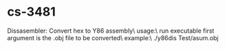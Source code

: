 # cs-3481

Dissasembler: Convert hex to Y86 assembly\\
usage:\\ 
run executable first argument is the .obj file to be converted\\
example:\\
./y86dis Test/asum.obj
